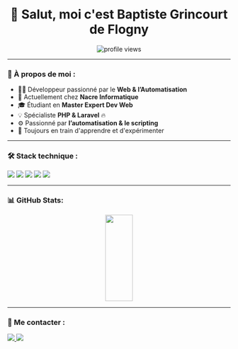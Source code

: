 <h1 align="center">👋 Salut, moi c'est Baptiste Grincourt de Flogny</h1>

<p align="center">
  <img src="https://komarev.com/ghpvc/?username=BaptisteGF&label=Profile%20Views&color=blue&style=flat" alt="profile views">
</p>

---

### 🚀 À propos de moi :
- 👨‍💻 Développeur passionné par le **Web & l’Automatisation**
- 🔭 Actuellement chez **Nacre Informatique**
- 🎓 Étudiant en **Master Expert Dev Web**
- 💡 Spécialiste **PHP & Laravel** 🔥  
- ⚙️ Passionné par **l’automatisation & le scripting**
- 🌱 Toujours en train d'apprendre et d'expérimenter  

---

### 🛠️ Stack technique :
<p align="left">
  <img src="https://img.shields.io/badge/PHP-777BB4?style=for-the-badge&logo=php&logoColor=white">
  <img src="https://img.shields.io/badge/Laravel-FF2D20?style=for-the-badge&logo=laravel&logoColor=white">
  <img src="https://img.shields.io/badge/MySQL-4479A1?style=for-the-badge&logo=mysql&logoColor=white">
  <img src="https://img.shields.io/badge/Shell_Scripting-4EAA25?style=for-the-badge&logo=gnu-bash&logoColor=white">
  <img src="https://img.shields.io/badge/Git-F05032?style=for-the-badge&logo=git&logoColor=white">
</p>

---

### 📊 GitHub Stats:
<div align="center">
  <img src="https://github-readme-stats.vercel.app/api/top-langs/?username=Baptistte&layout=compact&theme=dark" width="35%" height="195">
</div>

---

### 🔗 Me contacter :
<p align="left">
  <a href="https://www.linkedin.com/in/baptistegrincourtdeflogny/" target="_blank">
    <img src="https://img.shields.io/badge/LinkedIn-BaptisteGrincourt-blue?logo=linkedin&logoColor=white">
  </a>
  <a href="mailto:baptistegrincourt@gmail.com">
    <img src="https://img.shields.io/badge/Email-Contact%20Me-green?logo=gmail&logoColor=white">
  </a>
</p>
